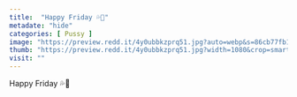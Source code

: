 ```yaml
---
title:  "Happy Friday 💦🖤"
metadate: "hide"
categories: [ Pussy ]
image: "https://preview.redd.it/4y0ubbkzprq51.jpg?auto=webp&s=86cb77fb1ac94170e847d55eaba163b83d7e9052"
thumb: "https://preview.redd.it/4y0ubbkzprq51.jpg?width=1080&crop=smart&auto=webp&s=ae40d54ecedd977e9401eb9db4e6166f7334ec71"
visit: ""
---
```

Happy Friday 💦🖤
